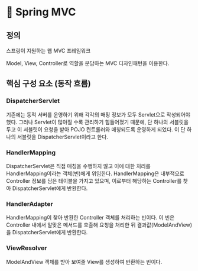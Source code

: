 # 🍃 Spring MVC

## 정의

스프링이 지원하는 웹 MVC 프레임워크

Model, View, Controller로 역할을 분담하는 MVC 디자인패턴을 이용한다.

## 핵심 구성 요소 (동작 흐름)

### DispatcherServlet

기존에는 동적 서버를 운영하기 위해 각각의 매핑 정보가 모두 Servlet으로 작성되어야 했다. 그러나 Servlet이 많아질 수록 관리하기 힘들어졌기 때문에, 단 하나의 서블릿을 두고 이 서블릿이 요청을 받아 POJO 컨트롤러와 매칭되도록 운영하게 되었다. 이 단 하나의 서블릿을 DispatcherServlet이라고 한다.

### HandlerMapping

DispatcherServlet은 직접 매칭을 수행하지 않고 이에 대한 처리를 HandlerMapping이라는 객체(빈)에게 위임한다. HandlerMapping은 내부적으로 Controller 정보를 담은 테이블을 가지고 있으며, 이로부터 해당하는 Controller를 찾아 DispatcherServlet에게 반환한다.

### HandlerAdapter

HandlerMapping이 찾아 반환한 Controller 객체를 처리하는 빈이다. 이 빈은 Controller 내에서 알맞은 메서드를 호출해 요청을 처리한 뒤 결과값(ModelAndView)을 DispatcherServlet에게 반환한다.

### ViewResolver

ModelAndView 객체를 받아 보여줄 View를 생성하여 반환하는 빈이다.
